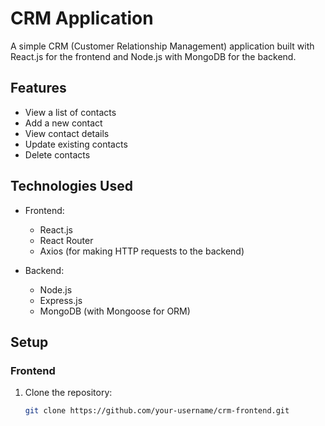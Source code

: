 # CRM Application

A simple CRM (Customer Relationship Management) application built with React.js for the frontend and Node.js with MongoDB for the backend.

## Features

- View a list of contacts
- Add a new contact
- View contact details
- Update existing contacts
- Delete contacts

## Technologies Used

- Frontend:
  - React.js
  - React Router
  - Axios (for making HTTP requests to the backend)

- Backend:
  - Node.js
  - Express.js
  - MongoDB (with Mongoose for ORM)

## Setup

### Frontend

1. Clone the repository:

   ```bash
   git clone https://github.com/your-username/crm-frontend.git

